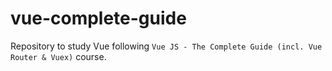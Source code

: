 # vue-complete-guide
Repository to study Vue following `Vue JS - The Complete Guide (incl. Vue Router & Vuex)` course.
